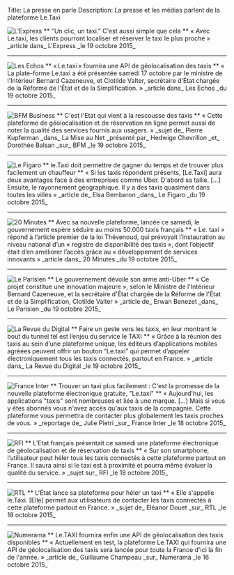 Title: La presse en parle
Description: La presse et les médias parlent de la plateforme Le.Taxi


<img src="/images/presse/l_express.png" class="plogo" alt="L'Express" >
** "Un clic, un taxi." C'est aussi simple que cela **  
« Avec Le.taxi, les clients pourront localiser et réserver le taxi le plus proche »  
_article dans_ L'Express _le 19 octobre 2015_
<!-- http://lexpansion.lexpress.fr/entreprises/pour-contrer-uber-les-taxis-ont-enfin-leur-appli-de-geolocalisation_1727358.html -->
<hr class="press">

<img src="/images/presse/les-echos.png" class="plogo" alt="Les Echos" >
** « Le.taxi » fournira une API de géolocalisation des taxis **  
« La plate-forme Le.taxi a été présentée samedi 17 octobre par le ministre de l'Intérieur Bernard Cazeneuve, et Clotilde Valter, secrétaire d'État chargée de la Réforme de l'État et de la Simplification. »  
_article dans_ Les Echos _du 19 octobre 2015_
<!-- http://www.lesechos.fr/industrie-services/tourisme-transport/021414630019-letaxi-la-reponse-de-letat-a-uber-1166990.php -->
<hr class="press">

<img src="/images/presse/bfm.png" class="plogo" alt="BFM Business" >
** C'est l'Etat qui vient à la rescousse des taxis **  
« Cette plateforme de géolocalisation et de réservation en ligne permet aussi de noter la qualité des services fournis aux usagers. »  
_sujet de_ Pierre Kupferman _dans_ La Mise au Net _présenté par_ Hedwige Chevrillon _et_ Dorothée Balsan _sur_ BFM _le 19 octobre 2015_
<!-- http://bfmbusiness.bfmtv.com/mediaplayer/video/la-mise-au-net-l-etat-lance-une-application-pour-aider-les-chauffeurs-de-taxis-1910-665053.html -->
<hr class="press">

<img src="/images/presse/le-figaro.png" class="plogo" alt="Le Figaro" >
** le.Taxi doit permettre de gagner du temps et de trouver plus facilement un chauffeur **  
« Si les taxis répondent présents, [Le.Taxi] aura deux avantages face à des entreprises comme Uber. D'abord sa taille. […] Ensuite, le rayonnement géographique. Il y a des taxis quasiment dans toutes les villes »  
_article de_ Elsa Bembaron _dans_ Le Figaro _du 19 octobre 2015_
<!-- http://www.lefigaro.fr/secteur/high-tech/2015/10/19/32001-20151019ARTFIG00011-le-taxi-une-timide-reponse-de-l-etat-a-uber.php -->
<hr class="press">

<img src="/images/presse/20-minutes.png" class="plogo" alt="20 Minutes" >
** Avec sa nouvelle plateforme, lancée ce samedi, le gouvernement espère séduire au moins 50.000 taxis français **  
« Le. taxi » répond à l’article premier de la loi Thévenoud, qui prévoyait l’instauration au niveau national d’un « registre de disponibilité des taxis », dont l’objectif était d’en améliorer l’accès grâce au « développement de services innovants »  
_article dans_ 20 Minutes _du 19 octobre 2015_
<!-- http://www.20minutes.fr/economie/1712611-20151019-taxi-quand-etat-repond-uber-via-application -->
<hr class="press">

<img src="/images/presse/le-parisien.png" class="plogo" alt="Le Parisien" >
** Le gouvernement dévoile son arme anti-Uber **  
« Ce projet constitue une innovation majeure », selon le Ministre de l'Intérieur Bernard Cazeneuve, et la secrétaire d'État chargée de la Réforme de l'État et de la Simplification, Clotilde Valter »  
_article de_ Erwan Benezet _dans_ Le Parisien _du 19 octobre 2015_
<hr class="press">

<img src="/images/presse/la-revue-du-digital.png" class="plogo" alt="La Revue du Digital" >
** Faire un geste vers les taxis, en leur montrant le bout du tunnel tel est l’enjeu du service le TAXI **  
« Grâce à la réunion des taxis au sein d’une plateforme unique, les éditeurs d’applications mobiles agréées peuvent offrir un bouton “Le.taxi” qui permet d’appeler électroniquement tous les taxis connectés, partout en France. »  
_article dans_ La Revue du Digital _le 19 octobre 2015_
<hr class="press">

<img src="/images/presse/france-inter.png" class="plogo" alt="France Inter" >
** Trouver un taxi plus facilement : C'est la promesse de la nouvelle plateforme électronique gratuite, "Le.taxi" **  
« Aujourd'hui, les applications "taxis" sont nombreuses et liée à une marque. […] Mais si vous y êtes abonnés vous n'avez accès qu'aux taxis de la compagnie. Cette plateforme vous permettra de contacter plus globalement les taxis proches de vous. »  
_reportage de_ Julie Pietri _sur_ France Inter _le 18 octobre 2015_
<!-- http://www.franceinter.fr/depeche-trouver-un-taxi-plus-facilement -->
<hr class="press">

<img src="/images/presse/RFI.png" class="plogo" alt="RFI" >
** L’Etat français présentait ce samedi une plateforme électronique de géolocalisation et de réservation de taxis **  
« Sur son smartphone, l’utilisateur peut héler tous les taxis connectés à cette plateforme partout en France. Il saura ainsi si le taxi est à proximité et pourra même évaluer la qualité du service. »  
_sujet sur_ RFI _le 18 octobre 2015_
<!-- http://www.rfi.fr/economie/20151017-france-appli-le-taxi-une-appli-resister-vtc-uber -->
<hr class="press">

<img src="/images/presse/rtl.png" class="plogo" alt="RTL" >
** L'État lance sa plateforme pour héler un taxi **  
« Elle s'appelle le.Taxi. [Elle] permet aux utilisateurs de contacter les taxis connectés à cette     plateforme partout en France. »  
_sujet de_ Eléanor Douet _sur_ RTL _le 18 octobre 2015_
<!-- http://www.rtl.fr/actu/societe-faits-divers/l-etat-lance-sa-plateforme-pour-heler-un-taxi-sur-   smartphone-7780145705 -->
<hr class="press">

<img src="/images/presse/numerama.png" class="plogo" alt="Numerama" >
** Le.TAXI fournira enfin une API de géolocalisation des taxis disponibles **  
« Actuellement en test, la plateforme Le.TAXI qui fournira une API de géolocalisation des taxis sera lancée pour toute la France d'ici la fin de l'année. »  
_article de_ Guillaume Champeau _sur_ Numerama _le 16 octobre 2015_
<!-- http://www.numerama.com/politique/126967-le-taxi-fournira-enfin-une-api-de-geolocalisation-des-taxis-disponibles.html -->
